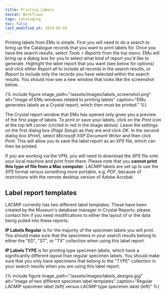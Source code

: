 ```yaml
---
title: Printing Labels
navcat: Workflows
tags: cataloging
toc: false
last_modified_at: 2019-02-01
---
```

Printing labels from EMu is simple. First you will need to do a search to bring up the Catalogue records that you want to print labels for. Once you have the search results, select *Tools > Reports* from the top menu. EMu will bring up a dialog box for you to select what kind of report you'd like to generate. Highlight the label report that you want (see below for options) and click either *Report all* to include all records in the search results, or *Report* to include only the records you have selected within the search results. You should now see a new window that looks like the screenshot below.

{% include figure image_path="/assets/images/labels_screenshot.png" alt="image of EMu windows related to printing labels" caption="EMu generates labels as a Crystal report, which then must be printed." %}

The Crystal report window that EMu has opened only gives you a preview of the first page of labels. To print or save your labels, click on the *Print* icon at the top left corner (circled in red in the image above). Leave the settings on the first dialog box (*Page Setup*) as they are and click *OK*. In the second dialog box (*Print*), select *Microsoft XSP Document Writer* and then click *Print*. This will allow you to save the label report as an *XPS* file, which can then be printed.

If you are working via the VPN, you will need to download the *XPS* file onto your local machine and print from there. Please note that you **cannot print this type of file from a Mac computer**. LACMIP labels are set up to use the *XPS* format versus something more portable, e.g. *PDF*, because of restrictions with the remote desktop version of Adobe Acrobat.

## Label report templates

LACMIP currently has two different label templates. These have been created by the Museum's database manager in Crystal Reports; please contact him if you need modifications to either the layout of or the data being pulled into these reports.

**IP Labels Regular** is for the majority of the specimen labels you will print. You should make sure that the specimens in your search results belong to either the "ED", "ST", or "TX" collection when using this label report.

**IP Labels TYPE** is for printing type specimen labels, which have a significantly different layout than regular specimen labels. You should make sure that you only have specimens that belong to the "TYPE" collection in your search results when you are using this label report.

{% include figure image_path="/assets/images/labels_designs.jpg" alt="image of two different specimen label templates" caption="Regular LACMIP specimen label (left) versus LACMIP type specimen label (left)" %}
